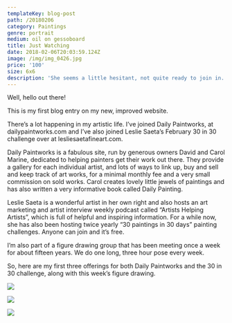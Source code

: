 ```yaml
---
templateKey: blog-post
path: /20180206
category: Paintings
genre: portrait
medium: oil on gessoboard
title: Just Watching
date: 2018-02-06T20:03:59.124Z
image: /img/img_0426.jpg
price: '100'
size: 6x6
description: 'She seems a little hesitant, not quite ready to join in.'
---
```

Well, hello out there! 

This is my first blog entry on my new, improved website. 

There’s a lot happening in my artistic life.  I’ve joined Daily Paintworks, at dailypaintworks.com and I’ve also joined Leslie Saeta’s February 30 in 30 challenge over at lesliesaetafineart.com.

Daily Paintworks is a fabulous site, run by generous owners David and Carol Marine, dedicated to helping painters get their work out there. They provide a gallery for each individual artist, and lots of ways to link up, buy and sell and keep track of art works, for a minimal monthly fee and a very small commission on sold works.  Carol creates lovely little jewels of paintings and has also written a very informative book called Daily Painting.

Leslie Saeta is a wonderful artist in her own right and also hosts an art marketing and artist interview weekly podcast called “Artists Helping Artists”, which is full of helpful and inspiring information. For a while now, she has also been hosting twice yearly “30 paintings in 30 days” painting challenges.  Anyone can join and it’s free. 

I’m also part of a figure drawing group that has been meeting once a week for about fifteen years.  We do one long, three hour pose every week.

So, here are my first three offerings for both Daily Paintworks and the 30 in 30 challenge, along with this week’s figure drawing.

![](/img/img_0422.jpg)

![](/img/img_0459.jpg)

![](/img/img_0482.jpg)
